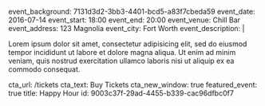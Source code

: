 event_background: 7131d3d2-3bb3-4401-bcd5-a83f7cbeda59
event_date: 2016-07-14
event_start: 18:00
event_end: 20:00
event_venue: Chill Bar
event_address: 123 Magnolia
event_city: Fort Worth
event_description: |
  <p>Lorem ipsum dolor sit amet, consectetur adipisicing elit, sed do eiusmod tempor incididunt ut labore et dolore magna aliqua. Ut enim ad minim veniam, quis nostrud exercitation ullamco laboris nisi ut aliquip ex ea commodo consequat.
  </p>
cta_url: /tickets
cta_text: Buy Tickets
cta_new_window: true
featured_event: true
title: Happy Hour
id: 9003c37f-29ad-4455-b339-cac96dfbc0f7
